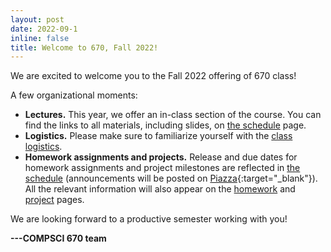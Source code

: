 ```yaml
---
layout: post
date: 2022-09-1
inline: false
title: Welcome to 670, Fall 2022!
---
```


We are excited to welcome you to the Fall 2022 offering of 670 class!

A few organizational moments:
- **Lectures.**
  This year, we offer an in-class section of the course.
  You can find the links to all materials, including slides, on [the schedule]() page.
- **Logistics.**
  Please make sure to familiarize yourself with the [class logistics]().
- **Homework assignments and projects.**
  Release and due dates for homework assignments and project milestones are reflected in [the schedule]() (announcements will be posted on [Piazza](){:target="\_blank"}).
  All the relevant information will also appear on the [homework](https://sailinglab.github.io/pgm-spring-2019/homework/) and [project](https://sailinglab.github.io/pgm-spring-2019/project/) pages.

We are looking forward to a productive semester working with you!

**---COMPSCI 670 team**
